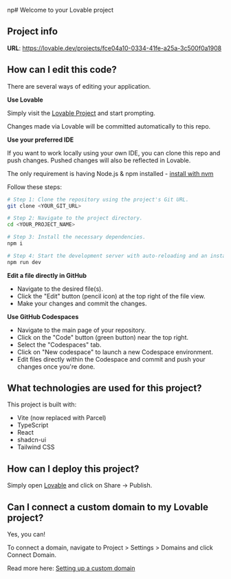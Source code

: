 np# Welcome to your Lovable project

## Project info

**URL**: https://lovable.dev/projects/fce04a10-0334-41fe-a25a-3c500f0a1908

## How can I edit this code?

There are several ways of editing your application.

**Use Lovable**

Simply visit the [Lovable Project](https://lovable.dev/projects/fce04a10-0334-41fe-a25a-3c500f0a1908) and start prompting.

Changes made via Lovable will be committed automatically to this repo.

**Use your preferred IDE**

If you want to work locally using your own IDE, you can clone this repo and push changes. Pushed changes will also be reflected in Lovable.

The only requirement is having Node.js & npm installed - [install with nvm](https://github.com/nvm-sh/nvm#installing-and-updating)

Follow these steps:

```sh
# Step 1: Clone the repository using the project's Git URL.
git clone <YOUR_GIT_URL>

# Step 2: Navigate to the project directory.
cd <YOUR_PROJECT_NAME>

# Step 3: Install the necessary dependencies.
npm i

# Step 4: Start the development server with auto-reloading and an instant preview.
npm run dev
```

**Edit a file directly in GitHub**

- Navigate to the desired file(s).
- Click the "Edit" button (pencil icon) at the top right of the file view.
- Make your changes and commit the changes.

**Use GitHub Codespaces**

- Navigate to the main page of your repository.
- Click on the "Code" button (green button) near the top right.
- Select the "Codespaces" tab.
- Click on "New codespace" to launch a new Codespace environment.
- Edit files directly within the Codespace and commit and push your changes once you're done.

## What technologies are used for this project?

This project is built with:

- Vite (now replaced with Parcel)
- TypeScript
- React
- shadcn-ui
- Tailwind CSS

## How can I deploy this project?

Simply open [Lovable](https://lovable.dev/projects/fce04a10-0334-41fe-a25a-3c500f0a1908) and click on Share -> Publish.

## Can I connect a custom domain to my Lovable project?

Yes, you can!

To connect a domain, navigate to Project > Settings > Domains and click Connect Domain.

Read more here: [Setting up a custom domain](https://docs.lovable.dev/tips-tricks/custom-domain#step-by-step-guide)
